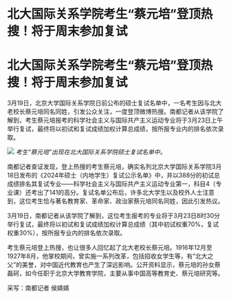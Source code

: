 # 北大国际关系学院考生“蔡元培”登顶热搜！将于周末参加复试

# 北大国际关系学院考生“蔡元培”登顶热搜！将于周末参加复试

3月19日，北京大学国际关系学院日前公布的硕士复试名单中，一名考生因与北大老校长蔡元培同名同姓，引发公众关注，一度登顶微博热搜。南都记者从该学院了解到，考生蔡元培报考的科学社会主义与国际共产主义运动专业将于3月23日上午举行复试，最终将以初试和复试成绩加权计算总成绩，按所报专业内的排名依次录取。

![](https://inews.gtimg.com/om_bt/OhCkHgjyUtjVehpHJDNvj8tVY1iTXJ7_wXPSRQ1MZ_GbwAA/1000)
_考生“蔡元培”出现在北大国际关系学院硕士复试名单中。_

南都记者查证发现，登上热搜的考生蔡元培，确实名列北京大学国际关系学院3月18日发布的《2024年硕士（内地学生）复试公示名单》中，并以388分的初试总成绩排名其复试专业——科学社会主义与国际共产主义运动专业第一，科目4（专业课）还考出了141的高分。复试名单公布后，许多北大学生以及校外人士注意到，这位考生恰与著名教育家、革命家、政治家蔡元培同名同姓，因此引发热议。

3月19日，南都记者从该学院了解到，这位考生报考的专业将于3月23日8时30分举行复试，最终将以初试和复试成绩加权计算总成绩（其中初试权重70%，复试权重30%），按所报专业内的排名依次录取。

考生蔡元培登上热搜，也让很多人回忆起了北大老校长蔡元培。1916年12月至1927年8月，他掌校期间，曾实施一系列改革，包括招收女学生等，有“北大之父”的美誉，对中国近代教育也产生了深远影响。公开资料显示，蔡元培的孙女蔡磊砢，如今任职于北京大学教育学院，主要从事中国高等教育史、蔡元培研究等。

采写：南都记者 侯婧婧

